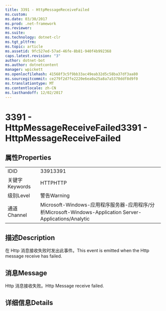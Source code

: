 ```yaml
---
title: 3391 - HttpMessageReceiveFailed
ms.custom: 
ms.date: 03/30/2017
ms.prod: .net-framework
ms.reviewer: 
ms.suite: 
ms.technology: dotnet-clr
ms.tgt_pltfrm: 
ms.topic: article
ms.assetid: 9fc527ed-57ad-46fe-8b81-940f4b992368
caps.latest.revision: "3"
author: dotnet-bot
ms.author: dotnetcontent
manager: wpickett
ms.openlocfilehash: 41568f3c5f9bb33ac49eab32d5c58ba37df3aa80
ms.sourcegitcommit: ce279f2d7fe2220e6ea0a25a8a7a5370ddf8d9f0
ms.translationtype: MT
ms.contentlocale: zh-CN
ms.lasthandoff: 12/02/2017
---
```

# <a name="3391---httpmessagereceivefailed"></a><span data-ttu-id="a5d9a-102">3391 - HttpMessageReceiveFailed</span><span class="sxs-lookup"><span data-stu-id="a5d9a-102">3391 - HttpMessageReceiveFailed</span></span>
## <a name="properties"></a><span data-ttu-id="a5d9a-103">属性</span><span class="sxs-lookup"><span data-stu-id="a5d9a-103">Properties</span></span>  
  
|||  
|-|-|  
|<span data-ttu-id="a5d9a-104">ID</span><span class="sxs-lookup"><span data-stu-id="a5d9a-104">ID</span></span>|<span data-ttu-id="a5d9a-105">3391</span><span class="sxs-lookup"><span data-stu-id="a5d9a-105">3391</span></span>|  
|<span data-ttu-id="a5d9a-106">关键字</span><span class="sxs-lookup"><span data-stu-id="a5d9a-106">Keywords</span></span>|<span data-ttu-id="a5d9a-107">HTTP</span><span class="sxs-lookup"><span data-stu-id="a5d9a-107">HTTP</span></span>|  
|<span data-ttu-id="a5d9a-108">级别</span><span class="sxs-lookup"><span data-stu-id="a5d9a-108">Level</span></span>|<span data-ttu-id="a5d9a-109">警告</span><span class="sxs-lookup"><span data-stu-id="a5d9a-109">Warning</span></span>|  
|<span data-ttu-id="a5d9a-110">通道</span><span class="sxs-lookup"><span data-stu-id="a5d9a-110">Channel</span></span>|<span data-ttu-id="a5d9a-111">Microsoft-Windows-应用程序服务器-应用程序/分析</span><span class="sxs-lookup"><span data-stu-id="a5d9a-111">Microsoft-Windows-Application Server-Applications/Analytic</span></span>|  
  
## <a name="description"></a><span data-ttu-id="a5d9a-112">描述</span><span class="sxs-lookup"><span data-stu-id="a5d9a-112">Description</span></span>  
 <span data-ttu-id="a5d9a-113">在 Http 消息接收失败时发出此事件。</span><span class="sxs-lookup"><span data-stu-id="a5d9a-113">This event is emitted when the Http message receive has failed.</span></span>  
  
## <a name="message"></a><span data-ttu-id="a5d9a-114">消息</span><span class="sxs-lookup"><span data-stu-id="a5d9a-114">Message</span></span>  
 <span data-ttu-id="a5d9a-115">Http 消息接收失败。</span><span class="sxs-lookup"><span data-stu-id="a5d9a-115">Http Message receive failed.</span></span>  
  
## <a name="details"></a><span data-ttu-id="a5d9a-116">详细信息</span><span class="sxs-lookup"><span data-stu-id="a5d9a-116">Details</span></span>
